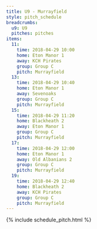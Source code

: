 ```yaml
---
title: U9 - Murrayfield
style: pitch_schedule
breadcrumbs:
  u9: U9
  pitches: pitches
items:
  11:
    time: 2018-04-29 10:00
    home: Eton Manor 1
    away: KCH Pirates
    group: Group C
    pitch: Murrayfield
  13:
    time: 2018-04-29 10:40
    home: Eton Manor 1
    away: Sevenoaks
    group: Group C
    pitch: Murrayfield
  15:
    time: 2018-04-29 11:20
    home: Blackheath 2
    away: Eton Manor 1
    group: Group C
    pitch: Murrayfield
  17:
    time: 2018-04-29 12:00
    home: Eton Manor 1
    away: Old Albanians 2
    group: Group C
    pitch: Murrayfield
  19:
    time: 2018-04-29 12:40
    home: Blackheath 2
    away: KCH Pirates
    group: Group C
    pitch: Murrayfield
---
```


{% include schedule_pitch.html %}
